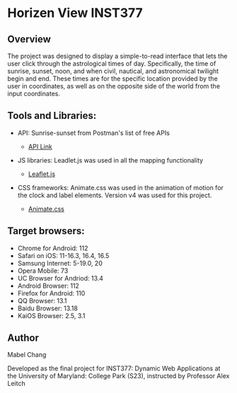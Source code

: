 # Horizen View INST377
## Overview
The project was designed to display a simple-to-read interface that lets the user click through the astrological times of day. Specifically, the time of sunrise, sunset, noon, and when civil, nautical, and astronomical twilight begin and end. These times are for the specific location provided by the user in coordinates, as well as on the opposite side of the world from the input coordinates.

## Tools and Libraries:
* API: Sunrise-sunset from Postman's list of free APIs
  * [API Link](https://www.postman.com/cs-demo/workspace/public-rest-apis/request/8854915-68b4b47b-d123-4fe2-bfe0-c8e1cb623146)

* JS libraries: Leadlet.js was used in all the mapping functionality
  * [Leaflet.js](https://leafletjs.com/)

* CSS frameworks: Animate.css was used in the animation of motion for the clock and label elements. Version v4 was used for this project.
  * [Animate.css](https://animate.style/)

## Target browsers:
* Chrome for Android: 112
* Safari on iOS: 11-16.3, 16.4, 16.5
* Samsung Internet: 5-19.0, 20
* Opera Mobile: 73
* UC Browser for Andriod: 13.4
* Android Browser: 112
* Firefox for Android: 110
* QQ Browser: 13.1
* Baidu Browser: 13.18
* KaiOS Browser: 2.5, 3.1
        
## Author
Mabel Chang

Developed as the final project for INST377: Dynamic Web Applications at the University of Maryland: College Park (S23), instructed by Professor Alex Leitch
